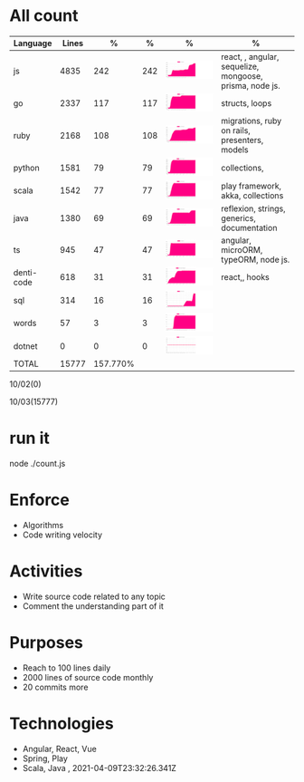 # All count
|Language|Lines|%|%|%|%|
|----------|-------|--------|--------|--------|--------|
|js|4835|242|242|![js](https://raw.githubusercontent.com/kapit4n/l-10000-dev/master/js.png)|react, , angular, sequelize, mongoose, prisma, node js.|
|go|2337|117|117|![go](https://raw.githubusercontent.com/kapit4n/l-10000-dev/master/go.png)|structs, loops|
|ruby|2168|108|108|![ruby](https://raw.githubusercontent.com/kapit4n/l-10000-dev/master/ruby.png)|migrations, ruby on rails, presenters, models|
|python|1581|79|79|![python](https://raw.githubusercontent.com/kapit4n/l-10000-dev/master/python.png)|collections, |
|scala|1542|77|77|![scala](https://raw.githubusercontent.com/kapit4n/l-10000-dev/master/scala.png)|play framework, akka, collections|
|java|1380|69|69|![java](https://raw.githubusercontent.com/kapit4n/l-10000-dev/master/java.png)|reflexion, strings, generics, documentation|
|ts|945|47|47|![ts](https://raw.githubusercontent.com/kapit4n/l-10000-dev/master/ts.png)|angular, microORM, typeORM, node js.|
|denti-code|618|31|31|![denti-code](https://raw.githubusercontent.com/kapit4n/l-10000-dev/master/denti-code.png)|react,, hooks|
|sql|314|16|16|![sql](https://raw.githubusercontent.com/kapit4n/l-10000-dev/master/sql.png)||
|words|57|3|3|![words](https://raw.githubusercontent.com/kapit4n/l-10000-dev/master/words.png)||
|dotnet|0|0|0|![dotnet](https://raw.githubusercontent.com/kapit4n/l-10000-dev/master/dotnet.png)||
|TOTAL|15777|157.770%|
10/02(0)

10/03(15777)


# run it
node ./count.js
    
# Enforce
* Algorithms
* Code writing velocity

# Activities
* Write source code related to any topic
* Comment the understanding part of it
    
# Purposes
* Reach to 100 lines daily
* 2000 lines of source code monthly
* 20 commits more

# Technologies
* Angular, React, Vue
* Spring, Play
* Scala, Java
, 2021-04-09T23:32:26.341Z
